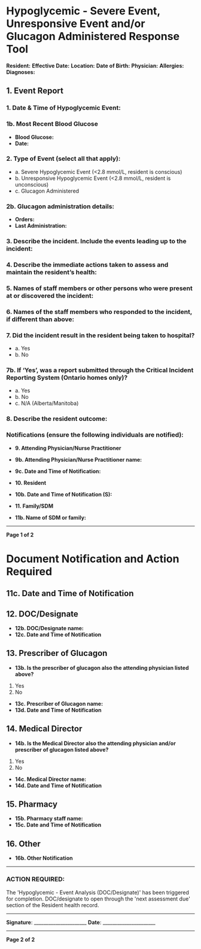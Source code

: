 # Hypoglycemic - Severe Event, Unresponsive Event and/or Glucagon Administered Response Tool

**Resident:**
**Effective Date:**
**Location:**
**Date of Birth:**
**Physician:**
**Allergies:**
**Diagnoses:**

## 1. Event Report

### 1. Date & Time of Hypoglycemic Event:

### 1b. Most Recent Blood Glucose
- **Blood Glucose:**
- **Date:**

### 2. Type of Event (select all that apply):
- a. Severe Hypoglycemic Event (<2.8 mmol/L, resident is conscious)
- b. Unresponsive Hypoglycemic Event (<2.8 mmol/L, resident is unconscious)
- c. Glucagon Administered

### 2b. Glucagon administration details:
- **Orders:**
- **Last Administration:**

### 3. Describe the incident. Include the events leading up to the incident:

### 4. Describe the immediate actions taken to assess and maintain the resident’s health:

### 5. Names of staff members or other persons who were present at or discovered the incident:

### 6. Names of the staff members who responded to the incident, if different than above:

### 7. Did the incident result in the resident being taken to hospital?
- a. Yes
- b. No

### 7b. If ‘Yes’, was a report submitted through the Critical Incident Reporting System (Ontario homes only)?
- a. Yes
- b. No
- c. N/A (Alberta/Manitoba)

### 8. Describe the resident outcome:

### Notifications (ensure the following individuals are notified):
- **9. Attending Physician/Nurse Practitioner**
- **9b. Attending Physician/Nurse Practitioner name:**
- **9c. Date and Time of Notification:**

- **10. Resident**
- **10b. Date and Time of Notification (S):**

- **11. Family/SDM**
- **11b. Name of SDM or family:**

----

**Page 1 of 2**

# Document Notification and Action Required

## 11c. Date and Time of Notification

## 12. DOC/Designate
- **12b. DOC/Designate name:**
- **12c. Date and Time of Notification**

## 13. Prescriber of Glucagon
- **13b. Is the prescriber of glucagon also the attending physician listed above?**
1. Yes
2. No
- **13c. Prescriber of Glucagon name:**
- **13d. Date and Time of Notification**

## 14. Medical Director
- **14b. Is the Medical Director also the attending physician and/or prescriber of glucagon listed above?**
1. Yes
2. No
- **14c. Medical Director name:**
- **14d. Date and Time of Notification**

## 15. Pharmacy
- **15b. Pharmacy staff name:**
- **15c. Date and Time of Notification**

## 16. Other
- **16b. Other Notification**

----

### ACTION REQUIRED:
The 'Hypoglycemic - Event Analysis (DOC/Designate)' has been triggered for completion. DOC/designate to open through the 'next assessment due' section of the Resident health record.

----

**Signature**: ______________________
**Date**: ______________________

----

**Page 2 of 2**